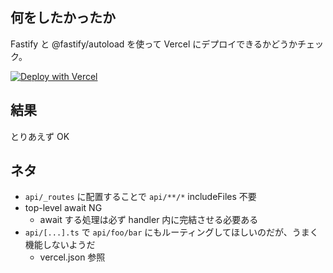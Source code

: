 ## 何をしたかったか

Fastify と @fastify/autoload を使って Vercel にデプロイできるかどうかチェック。

[![Deploy with Vercel](https://vercel.com/button)](https://vercel.com/new/clone?repository-url=https%3A%2F%2Fgithub.com%2Fkou029w%2F_%2Ftree%2Fmaster%2Fvercel-fastify)

## 結果

とりあえず OK

## ネタ

- `api/_routes` に配置することで `api/**/*` includeFiles 不要
- top-level await NG
  - await する処理は必ず handler 内に完結させる必要ある
- `api/[...].ts` で `api/foo/bar` にもルーティングしてほしいのだが、うまく機能しないようだ
  - vercel.json 参照
